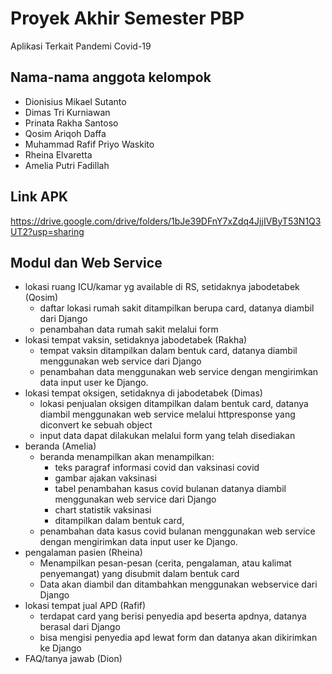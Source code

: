 # Proyek Akhir Semester PBP

Aplikasi Terkait Pandemi Covid-19

## Nama-nama anggota kelompok

- Dionisius Mikael Sutanto
- Dimas Tri Kurniawan
- Prinata Rakha Santoso
- Qosim Ariqoh Daffa
- Muhammad Rafif Priyo Waskito
- Rheina Elvaretta
- Amelia Putri Fadillah

## Link APK

https://drive.google.com/drive/folders/1bJe39DFnY7xZdq4JjjIVByT53N1Q3UT2?usp=sharing

## Modul dan Web Service

- lokasi ruang ICU/kamar yg available di RS, setidaknya jabodetabek (Qosim)
    - daftar lokasi rumah sakit ditampilkan berupa card, datanya diambil dari Django
    - penambahan data rumah sakit melalui form
- lokasi tempat vaksin, setidaknya jabodetabek (Rakha)
    - tempat vaksin ditampilkan dalam bentuk card, datanya diambil menggunakan web service dari Django
    - penambahan data menggunakan web service dengan mengirimkan data input user ke Django.
- lokasi tempat oksigen, setidaknya di jabodetabek (Dimas)
    - lokasi penjualan oksigen ditampilkan dalam bentuk card, datanya diambil menggunakan web service melalui httpresponse yang diconvert ke sebuah object
    - input data dapat dilakukan melalui form yang telah disediakan 
- beranda (Amelia)
	- beranda menampilkan akan menampilkan:
		- teks paragraf informasi covid dan vaksinasi covid
		- gambar ajakan vaksinasi
		- tabel penambahan kasus covid bulanan datanya diambil menggunakan web service dari Django
		- chart statistik vaksinasi
		- ditampilkan dalam bentuk card, 
    - penambahan data kasus covid bulanan menggunakan web service dengan mengirimkan data input user ke Django.
- pengalaman pasien (Rheina)
    - Menampilkan pesan-pesan (cerita, pengalaman, atau kalimat penyemangat) yang disubmit dalam bentuk card
    - Data akan diambil dan ditambahkan menggunakan webservice dari Django 
- lokasi tempat jual APD (Rafif)
    - terdapat card yang berisi penyedia apd beserta apdnya, datanya berasal dari Django
    - bisa mengisi penyedia apd lewat form dan datanya akan dikirimkan ke Django
- FAQ/tanya jawab (Dion)
